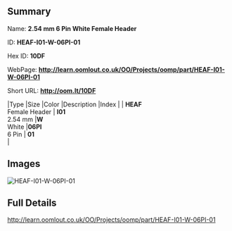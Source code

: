 

## Summary
 
Name: __2.54 mm 6 Pin White Female Header__

ID: __HEAF-I01-W-06PI-01__

Hex ID: __10DF__

WebPage: __http://learn.oomlout.co.uk/OO/Projects/oomp/part/HEAF-I01-W-06PI-01__

Short URL: __http://oom.lt/10DF__


|Type   |Size   |Color   |Description   |Index   |
| __HEAF__ <br>Female Header  | __I01__<br>2.54 mm   |__W__<br>White    |__06PI__<br>6 Pin    | __01__<br>  |


## Images
![HEAF-I01-W-06PI-01](http://oomlout.com/oomp-gen/parts/HEAF-I01-W-06PI-01/HEAF-I01-W-06PI-01_420.jpg)

## Full Details

 http://learn.oomlout.co.uk/OO/Projects/oomp/part/HEAF-I01-W-06PI-01

